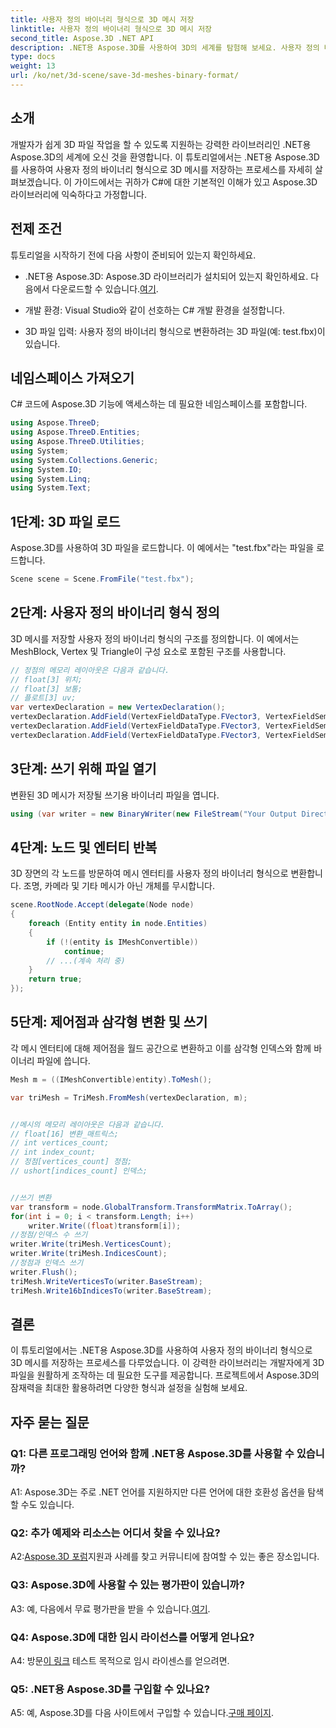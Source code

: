 ```yaml
---
title: 사용자 정의 바이너리 형식으로 3D 메시 저장
linktitle: 사용자 정의 바이너리 형식으로 3D 메시 저장
second_title: Aspose.3D .NET API
description: .NET용 Aspose.3D를 사용하여 3D의 세계를 탐험해 보세요. 사용자 정의 바이너리 형식으로 메시를 저장하는 방법을 알아보세요.
type: docs
weight: 13
url: /ko/net/3d-scene/save-3d-meshes-binary-format/
---
```

## 소개

개발자가 쉽게 3D 파일 작업을 할 수 있도록 지원하는 강력한 라이브러리인 .NET용 Aspose.3D의 세계에 오신 것을 환영합니다. 이 튜토리얼에서는 .NET용 Aspose.3D를 사용하여 사용자 정의 바이너리 형식으로 3D 메시를 저장하는 프로세스를 자세히 살펴보겠습니다. 이 가이드에서는 귀하가 C#에 대한 기본적인 이해가 있고 Aspose.3D 라이브러리에 익숙하다고 가정합니다.

## 전제 조건

튜토리얼을 시작하기 전에 다음 사항이 준비되어 있는지 확인하세요.

-  .NET용 Aspose.3D: Aspose.3D 라이브러리가 설치되어 있는지 확인하세요. 다음에서 다운로드할 수 있습니다.[여기](https://releases.aspose.com/3d/net/).

- 개발 환경: Visual Studio와 같이 선호하는 C# 개발 환경을 설정합니다.

- 3D 파일 입력: 사용자 정의 바이너리 형식으로 변환하려는 3D 파일(예: test.fbx)이 있습니다.

## 네임스페이스 가져오기

C# 코드에 Aspose.3D 기능에 액세스하는 데 필요한 네임스페이스를 포함합니다.

```csharp
using Aspose.ThreeD;
using Aspose.ThreeD.Entities;
using Aspose.ThreeD.Utilities;
using System;
using System.Collections.Generic;
using System.IO;
using System.Linq;
using System.Text;
```

## 1단계: 3D 파일 로드

Aspose.3D를 사용하여 3D 파일을 로드합니다. 이 예에서는 "test.fbx"라는 파일을 로드합니다.

```csharp
Scene scene = Scene.FromFile("test.fbx");
```

## 2단계: 사용자 정의 바이너리 형식 정의

3D 메시를 저장할 사용자 정의 바이너리 형식의 구조를 정의합니다. 이 예에서는 MeshBlock, Vertex 및 Triangle이 구성 요소로 포함된 구조를 사용합니다.

```csharp
// 정점의 메모리 레이아웃은 다음과 같습니다.
// float[3] 위치;
// float[3] 보통;
// 플로트[3] uv;
var vertexDeclaration = new VertexDeclaration();
vertexDeclaration.AddField(VertexFieldDataType.FVector3, VertexFieldSemantic.Position);
vertexDeclaration.AddField(VertexFieldDataType.FVector3, VertexFieldSemantic.Normal);
vertexDeclaration.AddField(VertexFieldDataType.FVector3, VertexFieldSemantic.UV);

```

## 3단계: 쓰기 위해 파일 열기

변환된 3D 메시가 저장될 쓰기용 바이너리 파일을 엽니다.

```csharp
using (var writer = new BinaryWriter(new FileStream("Your Output Directory" + "Save3DMeshesInCustomBinaryFormat_out", FileMode.Create, FileAccess.Write)))
```

## 4단계: 노드 및 엔터티 반복

3D 장면의 각 노드를 방문하여 메시 엔터티를 사용자 정의 바이너리 형식으로 변환합니다. 조명, 카메라 및 기타 메시가 아닌 개체를 무시합니다.

```csharp
scene.RootNode.Accept(delegate(Node node)
{
    foreach (Entity entity in node.Entities)
    {
        if (!(entity is IMeshConvertible))
            continue;
        // ...(계속 처리 중)
    }
    return true;
});
```

## 5단계: 제어점과 삼각형 변환 및 쓰기

각 메시 엔터티에 대해 제어점을 월드 공간으로 변환하고 이를 삼각형 인덱스와 함께 바이너리 파일에 씁니다.

```csharp
Mesh m = ((IMeshConvertible)entity).ToMesh();

var triMesh = TriMesh.FromMesh(vertexDeclaration, m);


//메시의 메모리 레이아웃은 다음과 같습니다.
// float[16] 변환_매트릭스;
// int vertices_count;
// int index_count;
// 정점[vertices_count] 정점;
// ushort[indices_count] 인덱스;


//쓰기 변환
var transform = node.GlobalTransform.TransformMatrix.ToArray();
for(int i = 0; i < transform.Length; i++)
    writer.Write((float)transform[i]);
//정점/인덱스 수 쓰기
writer.Write(triMesh.VerticesCount);
writer.Write(triMesh.IndicesCount);
//정점과 인덱스 쓰기
writer.Flush();
triMesh.WriteVerticesTo(writer.BaseStream);
triMesh.Write16bIndicesTo(writer.BaseStream);

```

## 결론

이 튜토리얼에서는 .NET용 Aspose.3D를 사용하여 사용자 정의 바이너리 형식으로 3D 메시를 저장하는 프로세스를 다루었습니다. 이 강력한 라이브러리는 개발자에게 3D 파일을 원활하게 조작하는 데 필요한 도구를 제공합니다. 프로젝트에서 Aspose.3D의 잠재력을 최대한 활용하려면 다양한 형식과 설정을 실험해 보세요.

## 자주 묻는 질문

### Q1: 다른 프로그래밍 언어와 함께 .NET용 Aspose.3D를 사용할 수 있습니까?

A1: Aspose.3D는 주로 .NET 언어를 지원하지만 다른 언어에 대한 호환성 옵션을 탐색할 수도 있습니다.

### Q2: 추가 예제와 리소스는 어디서 찾을 수 있나요?

 A2:[Aspose.3D 포럼](https://forum.aspose.com/c/3d/18)지원과 사례를 찾고 커뮤니티에 참여할 수 있는 좋은 장소입니다.

### Q3: Aspose.3D에 사용할 수 있는 평가판이 있습니까?

 A3: 예, 다음에서 무료 평가판을 받을 수 있습니다.[여기](https://releases.aspose.com/).

### Q4: Aspose.3D에 대한 임시 라이선스를 어떻게 얻나요?

 A4: 방문[이 링크](https://purchase.aspose.com/temporary-license/) 테스트 목적으로 임시 라이센스를 얻으려면.

### Q5: .NET용 Aspose.3D를 구입할 수 있나요?

 A5: 예, Aspose.3D를 다음 사이트에서 구입할 수 있습니다.[구매 페이지](https://purchase.aspose.com/buy).